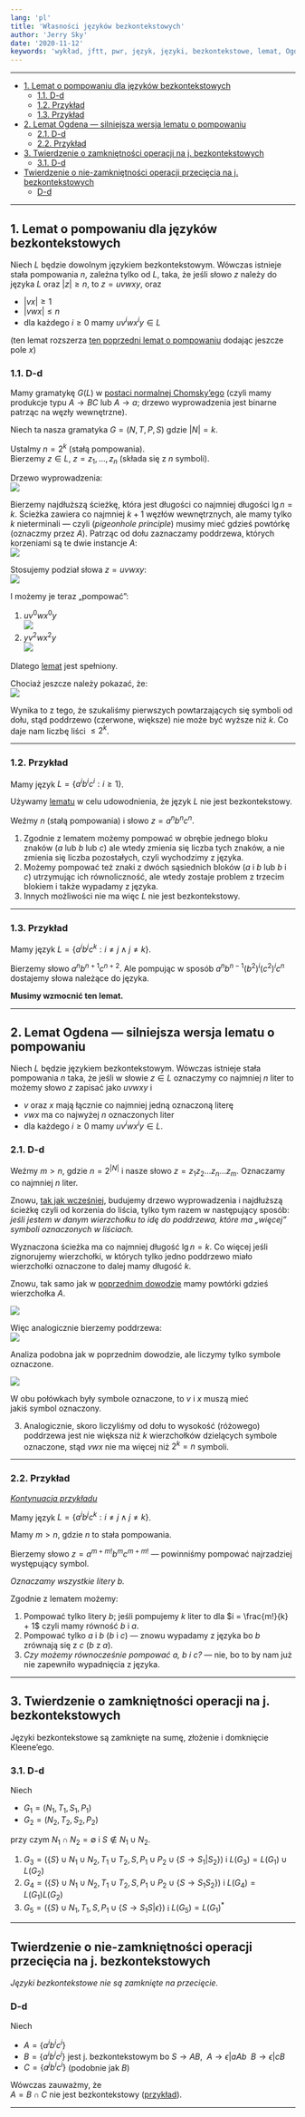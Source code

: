 ```yaml
---
lang: 'pl'
title: 'Własności języków bezkontekstowych'
author: 'Jerry Sky'
date: '2020-11-12'
keywords: 'wykład, jftt, pwr, język, języki, bezkontekstowe, lemat, Ogdena, Ogden, przykład, twierdzenie, d-d, dowód, pompowanie, lemat o pompowaniu'
---
```


---

- [1. Lemat o pompowaniu dla języków bezkontekstowych](#1-lemat-o-pompowaniu-dla-języków-bezkontekstowych)
    - [1.1. D-d](#11-d-d)
    - [1.2. Przykład](#12-przykład)
    - [1.3. Przykład](#13-przykład)
- [2. Lemat Ogdena — silniejsza wersja lematu o pompowaniu](#2-lemat-ogdena--silniejsza-wersja-lematu-o-pompowaniu)
    - [2.1. D-d](#21-d-d)
    - [2.2. Przykład](#22-przykład)
- [3. Twierdzenie o zamkniętności operacji na j. bezkontekstowych](#3-twierdzenie-o-zamkniętności-operacji-na-j-bezkontekstowych)
    - [3.1. D-d](#31-d-d)
- [Twierdzenie o nie-zamkniętności operacji przecięcia na j. bezkontekstowych](#twierdzenie-o-nie-zamkniętności-operacji-przecięcia-na-j-bezkontekstowych)
    - [D-d](#d-d)

---

## 1. Lemat o pompowaniu dla języków bezkontekstowych

Niech $L$ będzie dowolnym językiem bezkontekstowym. Wówczas istnieje stała pompowania $n$, zależna tylko od $L$, taka, że jeśli słowo $z$ należy do języka $L$ oraz $|z| \ge n$, to $z = uvwxy$, oraz
- $|vx| \ge 1$
- $|vwx| \le n$
- dla każdego $i \ge 0$ mamy $uv^iwx^iy \in L$

(ten lemat rozszerza [ten poprzedni lemat o pompowaniu](../2020-10-22/własności-języków-regularnych.md#1-lemat-o-pompowaniu) dodając jeszcze pole $x$)

### 1.1. D-d

Mamy gramatykę $G(L)$ w [postaci normalnej Chomsky’ego](../2020-10-29/gramatyki-bezkontekstowe.md#12-postać-normalna-chomskyego) (czyli mamy produkcje typu $A \to BC$ lub $A \to a$; drzewo wyprowadzenia jest binarne patrząc na węzły wewnętrzne).

Niech ta nasza gramatyka $G = (N,T,P,S)$ gdzie $|N| = k$.

Ustalmy $n = 2^k$ (stałą pompowania).\
Bierzemy $z \in L$, $z = z_1,\dots,z_n$ (składa się z $n$ symboli).

Drzewo wyprowadzenia:\
![](lemat-drzewo-wyprowadzenia-1.png)

Bierzemy najdłuższą ścieżkę, która jest długości co najmniej długości $\lg n = k$. Ścieżka zawiera co najmniej $k+1$ węzłów wewnętrznych, ale mamy tylko $k$ nieterminali — czyli (*pigeonhole principle*) musimy mieć gdzieś powtórkę (oznaczmy przez $A$). Patrząc od dołu zaznaczamy poddrzewa, których korzeniami są te dwie instancje $A$:\
![](lemat-drzewo-wyprowadzenia-2.png)

Stosujemy podział słowa $z = uvwxy$:\
![](lemat-drzewo-wyprowadzenia-3.png)

I możemy je teraz „pompować”:
1. $uv^0wx^0y$\
    ![](lemat-drzewo-wyprowadzenia-4.png)
2. $yv^2wx^2y$\
    ![](lemat-drzewo-wyprowadzenia-5.png)

Dlatego [lemat](#1-lemat-o-pompowaniu-dla-języków-bezkontekstowych) jest spełniony.

Chociaż jeszcze należy pokazać, że:\
![](lemat-drzewo-wyprowadzenia-6.png)

Wynika to z tego, że szukaliśmy pierwszych powtarzających się symboli od dołu, stąd poddrzewo (czerwone, większe) nie może być wyższe niż $k$. Co daje nam liczbę liści $\le 2^k$.

---

### 1.2. Przykład

Mamy język $L = \left\{ a^i b^i c^i: i \ge 1 \right\}$.

Używamy [lematu](#1-lemat-o-pompowaniu-dla-języków-bezkontekstowych) w celu udowodnienia, że język $L$ nie jest bezkontekstowy.

Weźmy $n$ (stałą pompowania) i słowo $z = a^n b^n c^n$.
1. Zgodnie z lematem możemy pompować w obrębie jednego bloku znaków ($a$ lub $b$ lub $c$) ale wtedy zmienia się liczba tych znaków, a nie zmienia się liczba pozostałych, czyli wychodzimy z języka.
2. Możemy pompować też znaki z dwóch sąsiednich bloków ($a$ i $b$ lub $b$ i $c$) utrzymując ich równoliczność, ale wtedy zostaje problem z trzecim blokiem i także wypadamy z języka.
3. Innych możliwości nie ma więc $L$ nie jest bezkontekstowy.

---

### 1.3. Przykład

Mamy język $L = \left\{ a^i b^j c^k: i \neq j \land j \neq k \right\}$.

Bierzemy słowo $a^n b^{n+1} c^{n+2}$. Ale pompując w sposób $a^n b^{n-1} (b^2)^i (c^2)^i c^n$ dostajemy słowa należące do języka.

**Musimy wzmocnić ten lemat.**

---

## 2. Lemat Ogdena — silniejsza wersja lematu o pompowaniu

Niech $L$ będzie językiem bezkontekstowym. Wówczas istnieje stała pompowania $n$ taka, że jeśli w słowie $z \in L$ oznaczymy co najmniej $n$ liter to możemy słowo $z$ zapisać jako $uvwxy$ i
- $v$ oraz $x$ mają łącznie co najmniej jedną oznaczoną literę
- $vwx$ ma co najwyżej $n$ oznaczonych liter
- dla każdego $i \ge 0$ mamy $u v^i w x^i y \in L$.

### 2.1. D-d

Weźmy $m > n$, gdzie $n = 2^{|N|}$ i nasze słowo $z = z_1 z_2 \dots z_n \dots z_m$. Oznaczamy co najmniej $n$ liter.

Znowu, [tak jak wcześniej](#11-d-d), budujemy drzewo wyprowadzenia i najdłuższą ścieżkę czyli od korzenia do liścia, tylko tym razem w następujący sposób:\
*jeśli jestem w danym wierzchołku to idę do poddrzewa, które ma „więcej” symboli oznaczonych w liściach.*

Wyznaczona ścieżka ma co najmniej długość $\lg n = k$. Co więcej jeśli zignorujemy wierzchołki, w których tylko jedno poddrzewo miało wierzchołki oznaczone to dalej mamy długość $k$.

Znowu, tak samo jak w [poprzednim dowodzie](#11-d-d) mamy powtórki gdzieś wierzchołka $A$.

![](lemat-mocny-drzewo-1.png)

Więc analogicznie bierzemy poddrzewa:\
![](lemat-mocny-drzewo-2.png)

Analiza podobna jak w poprzednim dowodzie, ale liczymy tylko symbole oznaczone.

![](lemat-mocny-drzewo-3.png)

W obu połówkach były symbole oznaczone, to $v$ i $x$ muszą mieć jakiś symbol oznaczony.

3. Analogicznie, skoro liczyliśmy od dołu to wysokość (różowego) poddrzewa jest nie większa niż $k$ wierzchołków dzielących symbole oznaczone, stąd $vwx$ nie ma więcej niż $2^k = n$ symboli.

---

### 2.2. Przykład

[*Kontynuacja przykładu*](#13-przykład)

Mamy język $L = \left\{ a^i b^j c^k: i \neq j \land j \neq k \right\}$.

Mamy $m > n$, gdzie $n$ to stała pompowania.

Bierzemy słowo $z = a^{m + m!} b^m c^{m + m!}$ — powinniśmy pompować najrzadziej występujący symbol.

*Oznaczamy wszystkie litery $b$.*

Zgodnie z lematem możemy:
1. Pompować tylko litery $b$; jeśli pompujemy $k$ liter to dla $i = \frac{m!}{k} + 1$ czyli mamy równość $b$ i $a$.
2. Pompować tylko $a$ i $b$ ($b$ i $c$) — znowu wypadamy z języka bo $b$ zrównają się z $c$ ($b$ z $a$).
3. *Czy możemy równocześnie pompować $a$, $b$ i $c$?* — nie, bo to by nam już nie zapewniło wypadnięcia z języka.

---

## 3. Twierdzenie o zamkniętności operacji na j. bezkontekstowych

Języki bezkontekstowe są zamknięte na sumę, złożenie i domknięcie Kleene’ego.

### 3.1. D-d

Niech
- $G_1 = (N_1, T_1, S_1, P_1)$
- $G_2 = (N_2, T_2, S_2, P_2)$

przy czym $N_1 \cap N_2 = \emptyset$ i $S \notin N_1 \cup N_2$.

1. $G_3 = \left(\{S\} \cup N_1 \cup N_2, T_1 \cup T_2, S, P_1 \cup P_2 \cup \{S \to S_1|S_2\} \right)$ i $L(G_3) = L(G_1) \cup L(G_2)$
2. $G_4 = \left( \{S\} \cup N_1 \cup N_2, T_1 \cup T_2, S, P_1 \cup P_2 \cup \{S \to S_1S_2\} \right)$ i $L(G_4) = L(G_1)L(G_2)$
3. $G_5 = \left( \{S\} \cup N_1, T_1, S, P_1 \cup \{S \to S_1 S | \epsilon\} \right)$ i $L(G_5) = L(G_1)^*$

---

## Twierdzenie o nie-zamkniętności operacji przecięcia na j. bezkontekstowych

*Języki bezkontekstowe nie są zamknięte na przecięcie.*

### D-d

Niech
- $A = \left\{ a^i b^i c^i \right\}$
- $B = \left\{ a^i b^i c^j \right\}$ jest j. bezkontekstowym
    bo $S \to AB, \enspace A \to \epsilon|aAb \enspace B \to \epsilon|cB$
- $C = \left\{ a^j b^i c^i \right\}$ (podobnie jak $B$)

Wówczas zauważmy, że\
$A = B \cap C$ nie jest bezkontekstowy ([przykład](#12-przykład)).

---
